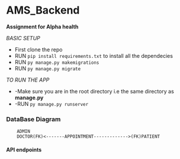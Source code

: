 
# AMS_Backend
**Assignment for Alpha health**

*BASIC SETUP* 

 - First clone the repo
 - RUN `pip install requirements.txt` to install all the dependecies
 - RUN `py manage.py makemigrations`
 - RUN `py manage.py migrate`

*TO RUN THE APP*

 - -Make sure you are in the root directory i.e the same directory as **manage.py**
 - -RUN `py manage.py runserver`

### DataBase Diagram

		ADMIN
		DOCTOR(FK)<-------APPOINTMENT------------->(FK)PATIENT
		

#### API endpoints

